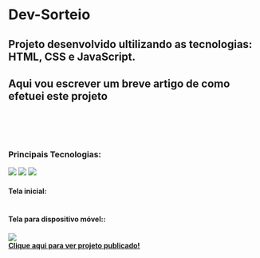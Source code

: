 # Dev-Sorteio
<h2> Projeto desenvolvido ultilizando as tecnologias: HTML, CSS e JavaScript.<h2>
<p> Aqui vou escrever um breve artigo de como efetuei este projeto </p>
<br>
<br>
<h3>Principais Tecnologias:</h3>
<img src="https://img.shields.io/badge/CSS3-1572B6?style=for-the-badge&logo=css3&logoColor=white" />
<img margi="30 20" src="https://img.shields.io/badge/HTML5-E34F26?style=for-the-badge&logo=html5&logoColor=white" />
<img margi="30 20" src="https://img.shields.io/badge/JavaScript-F7DF1E?style=for-the-badge&logo=javascript&logoColor=black" />
<br>
 <h4>Tela inicial:<h4>
<img src="">
  <h4>Tela para dispositivo móvel::<h4>
<img src="https://dev-sorteio-projeto.netlify.app/               ">
  <br>
<a href="https://dev-sorteio-projeto.netlify.app">Clique aqui para ver projeto publicado!</a>

